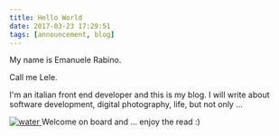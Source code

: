 ```yaml
---
title: Hello World
date: 2017-03-23 17:29:51
tags: [announcement, blog]
---
```

My name is Emanuele Rabino.

<span class="highlight1">Call me Lele.</span>

I'm an italian front end developer and this is my blog.
I will write about software development, digital photography, life, but not only ...
<!-- more -->
<a href="https://500px.com/photo/192055009/dsc-by-emanuele-rabino">
    <img class="nofancybox img-post" src="{% post_path hello-world %}/blog-2.jpg" alt="water"/>
</a>
<span class="highlight2">Welcome on board and ... enjoy the read :)</span>